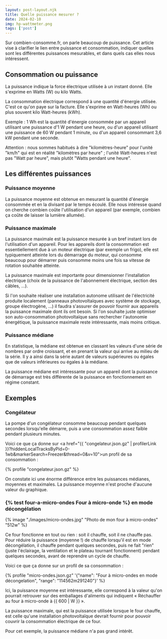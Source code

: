 ```yaml
---
layout: post-layout.njk 
title: Quelle puissance mesurer ?
date: 2024-02-10
img: hp-wattmeter.png
tags: ['post']
---
```


Sur combien-consomme.fr, on parle beaucoup de puissance. Cet article vise à clarifier le lien entre puissance et consommation, indiquer quelles sont les différentes puissances mesurables, et dans quels cas elles nous intéressent.
<!-- excerpt -->

## Consommation ou puissance

La puissance indique la force électrique utilisée à un instant donné. Elle s'exprime en Watts (W) ou kilo Watts.

La consommation électrique correspond à une quantité d'énergie utilisée. C'est ce qu'on paye sur la facture. Elle s'exprime en Watt-heures (Wh) ou plus souvent kilo Watt-heures (kWh).

Exemple : 1 Wh est la quantité d'énergie consommée par un appareil utilisant une puissance d'1 W pendant une heure, ou d'un appareil utilisant une puissance de 60 W pendant 1 minute, ou d'un appareil consommant 3,6 kW pendant une seconde.

Attention : nous sommes habitués à dire "kilomètres-heure" pour l'unité "km/h" qui est en réalité "kilomètres par heure" ; l'unité Watt-heures n'est pas "Watt par heure", mais plutôt "Watts pendant une heure".

## Les différentes puissances

### Puissance moyenne

La puissance moyenne est obtenue en mesurant la quantité d'énergie consommée et en la divisant par le temps écoulé.
Elle nous intéresse quand on cherche combien coûte l'utilisation d'un appareil (par exemple, combien ça coûte de laisser la lumière allumée).

### Puissance maximale

La puissance maximale est la puissance mesurée à un bref instant lors de l'utilisation d'un appareil. Pour les appareils dont la consommation est essentiellement due à un moteur électrique (par exemple un frigo), elle est typiquement atteinte lors du démarrage du moteur, qui consomme beaucoup pour démarrer puis consomme moins une fois sa vitesse de rotation souhaitée atteinte.

La puissance maximale est importante pour dimensionner l'installation électrique (choix de la puissance de l'abonnement électrique, section des câbles, ...).

Si l'on souhaite réaliser une installation autonome utilisant de l'électricité produite localement (panneaux photovoltaïques avec système de stockage, groupe électrogène, …) il faudra s'assurer de pouvoir fournir aux appareils la puissance maximale dont ils ont besoin. Si l'on souhaite juste optimiser son auto-consommation photovoltaïque sans rechercher l'autonomie énergétique, la puissance maximale reste intéressante, mais moins critique.

### Puissance médiane

En statistique, la médiane est obtenue en classant les valeurs d'une série de nombres par ordre croissant, et en prenant la valeur qui arrive au milieu de la série. Il y a ainsi dans la série autant de valeurs supérieures ou égales que de valeurs inférieures ou égales à la médiane.

La puissance médiane est intéressante pour un appareil dont la puissance de démarrage est très différente de la puissance en fonctionnement en régime constant. 

## Exemples

### Congélateur

La pompe d'un congélateur consomme beaucoup pendant quelques secondes lorsqu'elle démarre, puis a une consommation assez faible pendant plusieurs minutes.

Voici ce que ça donne sur <a href="{{ "congelateur.json.gz" | profilerLink }}?hiddenLocalTracksByPid=0-1wb&markerSearch=Freezer&thread=0&v=10">un profil</a> de sa consommation :

{% profile "congelateur.json.gz" %}

On constate ici une énorme différence entre les puissances médianes, moyennes et maximales. La puissance moyenne n'est proche d'aucune valeur du graphique.

### {% test four-a-micro-ondes Four à micro-onde %} en mode décongélation

{% image "./images/micro-ondes.jpg" "Photo de mon four à micro-ondes" "512w" %}

Ce four fonctionne en tout ou rien : soit il chauffe, soit il ne chauffe pas. Pour réduire la puissance (moyenne !) de chauffe lorsqu'il est en mode décongélation, il chauffe pendant quelques secondes, puis ne fait "rien" (juste l'éclairage, la ventilation et le plateau tournant fonctionnent) pendant quelques secondes, avant de reprendre un cycle de chauffe.

Voici ce que ça donne sur un profil de sa consommation :

{% profile "micro-ondes.json.gz" '{"name": "Four à micro-ondes en mode décongelation", "range": "114562m291240"}' %}

Ici, la puissance moyenne est intéressante, elle correspond à la valeur qu'on pourrait retrouver sur des emballages d'aliments qui indiquent « Réchauffer au four à micro-onde à {{ 600 | W }} ».

La puissance maximale, qui est la puissance utilisée lorsque le four chauffe, est celle qu'une installation photovoltaïque devrait fournir pour pouvoir couvrir la consommation électrique de ce four.

Pour cet exemple, la puissance médiane n'a pas grand intérêt.
